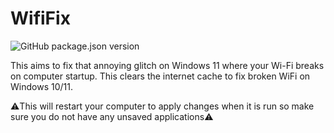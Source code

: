 # WifiFix
![GitHub package.json version](https://img.shields.io/github/downloads/Luk3210/WifiFix/total)

This aims to fix that annoying glitch on Windows 11 where your Wi-Fi breaks on computer startup.
This clears the internet cache to fix broken WiFi on Windows 10/11.

⚠️This will restart your computer to apply changes when it is run so make sure you do not have any unsaved applications⚠️
